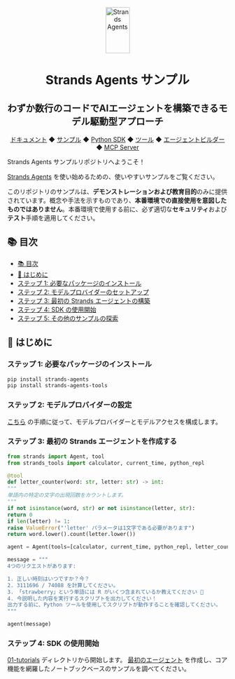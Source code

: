 <div align="center">
<div>
<a href="https://strandsagents.com">
<img src="https://strandsagents.com/latest/assets/logo-auto.svg" alt="Strands Agents" width="55px" height="105px">
</a>
</div>

<h1>
Strands Agents サンプル
</h1>

<h2>
わずか数行のコードでAIエージェントを構築できるモデル駆動型アプローチ
</h2>


<p>
<a href="https://strandsagents.com/">ドキュメント</a>
◆ <a href="https://github.com/strands-agents/samples">サンプル</a>
◆ <a href="https://github.com/strands-agents/sdk-python">Python SDK</a>
◆ <a href="https://github.com/strands-agents/tools">ツール</a>
◆ <a href="https://github.com/strands-agents/agent-builder">エージェントビルダー</a>
◆ <a href="https://github.com/strands-agents/mcp-server">MCP Server</a>
</p>
</div>

Strands Agents サンプルリポジトリへようこそ！

<a href="https://strandsagents.com">Strands Agents</a> を使い始めるための、使いやすいサンプルをご覧ください。

このリポジトリのサンプルは、**デモンストレーションおよび教育目的**のみに提供されています。概念や手法を示すものであり、**本番環境での直接使用を意図したものではありません**。本番環境で使用する前に、必ず適切な**セキュリティ**および**テスト**手順を適用してください。

## 📚 目次

- [📚 目次](#-table-of-contents)
- [🏁 はじめに](#-getting-started)
- [ステップ 1: 必要なパッケージのインストール](#step-1-install-required-packages)
- [ステップ 2: モデルプロバイダーのセットアップ](#step-2-setup-model-provider)
- [ステップ 3: 最初の Strands エージェントの構築](#step-3-build-your-first-strands-agent)
- [ステップ 4: SDK の使用開始](#step-4-getting-started-with-the-sdk)
- [ステップ 5: その他のサンプルの探索](#step-5-explore-more-samples)

## 🏁 はじめに

### ステップ 1: 必要なパッケージのインストール

```bash
pip install strands-agents
pip install strands-agents-tools
```

### ステップ 2: モデルプロバイダーの設定

[こちら](https://strandsagents.com/latest/user-guide/quickstart/#model-providers) の手順に従って、モデルプロバイダーとモデルアクセスを構成します。

### ステップ 3: 最初の Strands エージェントを作成する

```python
from strands import Agent, tool
from strands_tools import calculator, current_time, python_repl

@tool
def letter_counter(word: str, letter: str) -> int:
"""
単語内の特定の文字の出現回数をカウントします。
"""
if not isinstance(word, str) or not isinstance(letter, str):
return 0
if len(letter) != 1:
raise ValueError("'letter' パラメータは1文字である必要があります")
return word.lower().count(letter.lower())

agent = Agent(tools=[calculator, current_time, python_repl, letter_counter])

message = """
4つのリクエストがあります:

1. 正しい時刻はいつですか？今？
2. 3111696 / 74088 を計算してください。
3. 「strawberry」という単語には R がいくつ含まれているか教えてください 🍓
4. 今説明した内容を実行するスクリプトを出力してください！
出力する前に、Python ツールを使用してスクリプトが動作することを確認してください。
"""

agent(message)
```

### ステップ 4: SDK の使用開始

[01-tutorials](./01-tutorials/) ディレクトリから開始します。
[最初のエージェント](./01-tutorials/01-fundamentals/01-first-agent/) を作成し、コア機能を網羅したノートブックベースのサンプルを調べてください。




